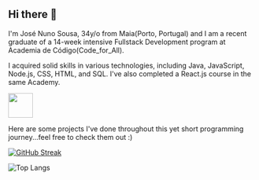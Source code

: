 ## Hi there 👋

I'm José Nuno Sousa, 34y/o from Maia(Porto, Portugal) and I am a recent graduate of a 14-week intensive Fullstack Development program at Academia de Código(Code_for_All). 

I acquired solid skills in various technologies, including Java, JavaScript, Node.js, CSS, HTML, and SQL. I've also completed a React.js course in the same Academy. 

<img src="https://cdn.jsdelivr.net/gh/devicons/devicon/icons/css3/css3-original.svg" width="50" height="50" />

          


Here are some projects I've done throughout this yet short programming journey...feel free to check them out :)

[![GitHub Streak](https://streak-stats.demolab.com/?user=NunoSousa9&theme=blueberry)](https://git.io/streak-stats)

![Top Langs](https://github-readme-stats.vercel.app/api/top-langs/?username=NunoSousa9&layout=compact)
